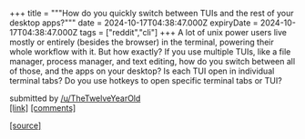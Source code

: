 +++
title = """How do you quickly switch between TUIs and the rest of your desktop apps?"""
date = 2024-10-17T04:38:47.000Z
expiryDate = 2024-10-17T04:38:47.000Z
tags = ["reddit","cli"]
+++
A lot of unix power users live mostly or entirely (besides the browser) in the terminal, powering their whole workflow with it. But how exactly? If you use multiple TUIs, like a file manager, process manager, and text editing, how do you switch between all of those, and the apps on your desktop? Is each TUI open in individual terminal tabs? Do you use hotkeys to open specific terminal tabs or TUI?

submitted by [/u/TheTwelveYearOld](https://www.reddit.com/user/TheTwelveYearOld)  
[\[link\]](https://www.reddit.com/r/commandline/comments/1g5iwon/how_do_you_quickly_switch_between_tuis_and_the/) [\[comments\]](https://www.reddit.com/r/commandline/comments/1g5iwon/how_do_you_quickly_switch_between_tuis_and_the/)

[[source]](https://www.reddit.com/r/commandline/comments/1g5iwon/how_do_you_quickly_switch_between_tuis_and_the/)
